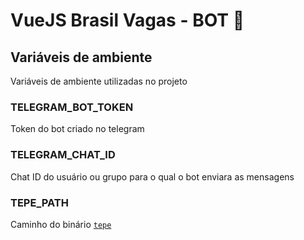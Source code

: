 # VueJS Brasil Vagas - BOT 🤖

## Variáveis de ambiente

Variáveis de ambiente utilizadas no projeto

### TELEGRAM_BOT_TOKEN

Token do bot criado no telegram

### TELEGRAM_CHAT_ID

Chat ID do usuário ou grupo para o qual o bot enviara as mensagens

### TEPE_PATH

Caminho do binário [`tepe`](https://crates.io/crates/tepe)